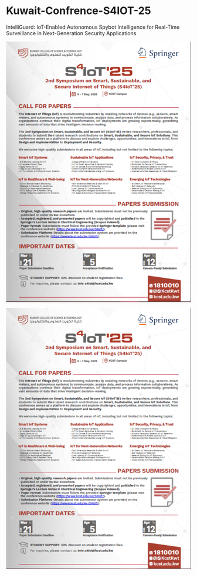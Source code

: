 # Kuwait-Confrence-S4IOT-25
IntelliGuard: IoT-Enabled Autonomous Spybot Intelligence for Real-Time Surveillance in Next-Generation Security Applications

<p align="center">
  <img src="IEEE%20PAPERS/Invitation%20Letter.PNG" alt="Invitation Letter" width="600">
</p>


<p align="center">
  <img src="IEEE%20PAPERS/Invitation%20Letter.PNG" alt="Invitation Letter" width="600">
</p>
